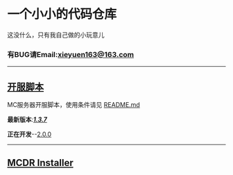 # 一个小小的代码仓库
这没什么，只有我自己做的小玩意儿

### 有BUG请Email:<xieyuen163@163.com>

---

## [开服脚本](/%E5%BC%80%E6%9C%8D%E8%84%9A%E6%9C%AC/README.MD "README.md")

MC服务器开服脚本，使用条件请见 [README.md](/%E5%BC%80%E6%9C%8D%E8%84%9A%E6%9C%AC/README.MD#使用前必看)

**最新版本**:[***1.3.7***](/%E5%BC%80%E6%9C%8D%E8%84%9A%E6%9C%AC/start-1.3.7-snapshot%20GBK.bat)

**正在开发**--[2.0.0](/%E5%BC%80%E6%9C%8D%E8%84%9A%E6%9C%AC/README.MD "去 README.md 看")

---

## [MCDR Installer](/MCDRinstaller/README.md)
